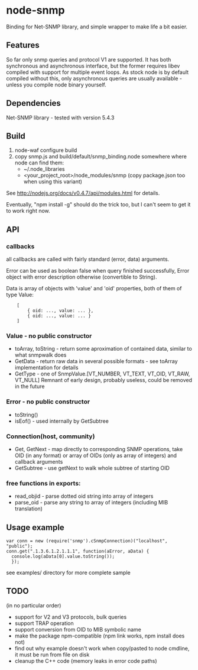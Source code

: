 node-snmp
=========

Binding for Net-SNMP library, and simple wrapper  to make life a bit easier.


Features
--------
So far only snmp queries and protocol V1 are supported. It has both synchronous
and asynchronous interface, but the former requires libev compiled with support
for multiple  event loops. As stock  node is by default  compiled without this,
only  asynchronous queries  are usually  available  - unless  you compile  node
binary yourself.


Dependencies
------------
Net-SNMP library - tested with version 5.4.3


Build
-----
1.  node-waf configure build
2.  copy  snmp.js and  build/default/snmp_binding.node somewhere where  node can
    find them:
    *   ~/.node_libraries
    *   \<your_project_root\>/node_modules/snmp (copy package.json too when using this
        variant)

See http://nodejs.org/docs/v0.4.7/api/modules.html for details.

Eventually, "npm install -g"  should do the trick too, but I  can't seem to get
it to work right now.


API
---

### callbacks
all callbacks are called with fairly standard (error, data) arguments.
  
Error can  be used as boolean  false when query finished  successfully, Error
object with error description otherwise (convertible to String).
  
Data is array of  objects with 'value' and 'oid' properties,  both of them of
type Value:

        [
            { oid: ..., value: ... },
            { oid: ..., value: ... }
        ]

### Value - no public constructor
*   toArray, toString - return some  aproximation of contained data, similar to
    what snmpwalk does
*   GetData  - return  raw  data  in several  possible  formats  - see  toArray
    implementation for details
*   GetType -  one of  SnmpValue.[VT_NUMBER, VT_TEXT, VT_OID,  VT_RAW, VT_NULL]
    Remnant of early design, probably useless, could be removed in the future

### Error - no public constructor
*   toString()
*   isEof() - used internally by GetSubtree

### Connection(host, community)
*   Get, GetNext - map directly to  corresponding SNMP operations, take OID (in
    any  format) or  array of  OIDs (only  as array  of integers)  and callback
    arguments
*   GetSubtree - use getNext to walk whole subtree of starting OID

### free functions in exports:
*   read_objid - parse dotted oid string into array of integers
*   parse_oid  -  parse  any  string   to  array  of  integers  (including  MIB
    translation)


Usage example
-------------

    var conn = new (require('snmp').cSnmpConnection)("localhost", "public");
    conn.get(".1.3.6.1.2.1.1.1", function(aError, aData) {
      console.log(aData[0].value.toString());
      });

see examples/ directory for more complete sample


TODO
----
(in no particular order)

*   support for V2 and V3 protocols, bulk queries
*   support TRAP operation
*   support conversion from OID to MIB symbolic name
*   make the package npm-compatible (npm link works, npm install does not)
*   find out why example doesn't work when copy/pasted to node cmdline, it must
    be run from file on disk
*   cleanup the C++ code (memory leaks in error code paths)

